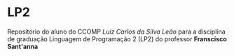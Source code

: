 # LP2

Repositório do aluno do CCOMP *Luiz Carlos da Silva Leão* para a disciplina de graduação Linguagem de Programação 2 (LP2) do professor **Franscisco Sant'anna**
